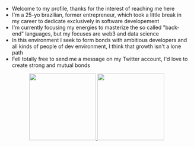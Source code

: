 - Welcome to my profile, thanks for the interest of reaching me here
- I'm a 25-yo brazilian, former entrepreneur, which took a little break in my career to dedicate exclusively in software developement
- I'm currently focusing my energies to masterize the so called "back-end" languages, but my focuses are web3 and data science
- In this environment I seek to form bonds with ambitious developers and all kinds of people of dev environment, I think that growth isn't a lone path
- Fell totally free to send me a message on my Twitter account, I'd love to create strong and mutual bonds



<div align="center">
  <a href="https://github.com/gg-OS">
  <img height="180em" src="https://github-readme-stats.vercel.app/api?username=gg-OS&show_icons=true&theme=dracula&include_all_commits=true&count_private=true"/>
  <img height="180em" src="https://github-readme-stats.vercel.app/api/top-langs/?username=gg-OS&layout=compact&langs_count=7&theme=dracula"/>
</div>
